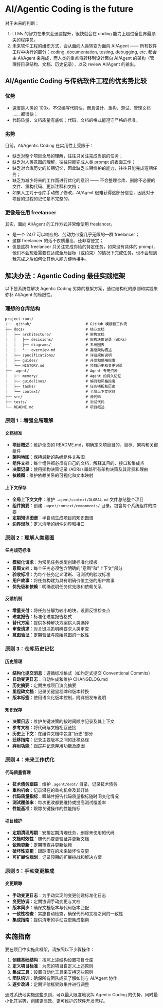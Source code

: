 # AI/Agentic Coding is the future

对于未来的判断：

1. LLMs 的智力在未来会迅速提升，很快就会在 coding 能力上超过全世界最顶尖的程序员。
2. 未来软件工程的组织方式，会从面向人类转变为面向 AI/Agent —— 所有软件工程中执行的部分：coding, documentation, testing, debugging, etc. 都会由 AI/Agent 来完成，而人类的重点将转移到设计面向 AI/Agent 的架构（管理好目录结构、文档、历史记录），以及 review AI/Agent 的输出。

## AI/Agentic Coding 与传统软件工程的优劣势比较

### 优势

- 速度是人类的 100x。不仅编写代码快，而且设计、重构、测试、管理文档 …… 都很快；
- 代码质量、文档质量有底线；代码、文档的格式能遵守严格的标准。

### 劣势

目前，AI/Agentic Coding 在实用性上受限于：

- 缺乏对整个项目全局的理解，往往只关注完成当前的任务；
- 缺乏对人类意图的理解，往往只能完成人类 prompt 的表面工作；
- 缺乏对仓库历史的长期记忆，因此缺乏长期维护的能力，往往只能完成短期任务；
- 缺乏为减少将来的工作而进行优化的意识 —— 不会整理仓库、删除不必要的文件、重构代码、更新注释和文档；
- 如果人工对于仓库手动做了修改，AI/Agent 很难获得这部分信息，因此对于项目的过程的记忆是不完整的。

### 更像是在用 freelancer

其实，面向 AI/Agent 的工作方式非常像使用 freelancer。

- 是一个 24/7 可以响应的、劳动力带宽几乎无限的一群 freelancer；
- 这群 freelancer 的活不仅质量高、还非常便宜；
- 但是这群 freelancer 只关注完成你给的特定任务，如果没有具体的 prompt，他们不会想着需要在达成全局目标（或约束）的情况下完成任务，也不会想到我完成之后如何让其他人能方便地接手。

## 解决办法：Agentic Coding 最佳实践框架

以下是系统性解决 Agentic Coding 劣势的框架方案，通过结构化的原则和实践来弥补 AI/Agent 的局限性。

### 理想的仓库结构

```
project-root/
├── .github/                         # GitHub 模板和工作流
├── docs/                            # 核心文档
│   ├── architecture/                # 架构文档
│   │   ├── decisions/               # 架构决策记录 (ADRs)
│   │   ├── diagrams/                # 系统图表
│   │   └── overview.md              # 高级架构概述
│   ├── specifications/              # 详细规格说明
│   ├── guides/                      # 开发和使用指南
│   └── HISTORY.md                   # 项目历史和变更记录
├── .agent/                          # Agent 专用资源
│   ├── memory/                      # Agent 的持久记忆
│   ├── guidelines/                  # 编码和风格指南
│   ├── tasks/                       # 任务模板和历史
│   └── context/                     # 全局上下文信息
├── src/                             # 源代码
├── tests/                           # 测试代码
└── README.md                        # 项目概述
```

### 原则 1：增强全局理解

#### 文档标准
- **项目概述**：维护全面的 README.md，明确定义项目目的、目标、架构和关键组件
- **架构地图**：保持最新的系统组件关系图
- **组件文档**：每个组件都必须有自己的文档，解释其目的、接口和集成点
- **决策记录**：使用架构决策记录 (ADRs) 跟踪所有架构决策及其背景和理由
- **依赖图**：维护依赖关系的可视化和文本映射

#### 上下文保存
- **全局上下文文件**：维护 `.agent/context/GLOBAL.md` 文件总结整个项目
- **组件摘要**：创建 `.agent/context/components/` 目录，包含每个系统组件的摘要
- **定期知识图谱**：半自动生成项目的知识图谱
- **边界规范**：定义清晰的组件边界和接口

### 原则 2：理解人类意图

#### 任务规范标准
- **模板化请求**：为常见任务类型创建标准化模板
- **意图文档**：每个任务必须包含明确的"意图"和"上下文"部分
- **验收标准**：为每个任务定义清晰、可测试的验收标准
- **用户故事**：将任务构建为具有明确价值主张的用户故事
- **优先级和依赖**：明确说明任务优先级和依赖关系

#### 反馈机制
- **增量交付**：将任务分解为较小的块，设置反馈检查点
- **进度报告**：标准化进度报告格式
- **替代方案**：提供多种解决方案供人类选择
- **审查请求**：对关键决策明确要求人类审查
- **意图验证**：定期验证与原始意图的一致性

### 原则 3：仓库历史记忆

#### 历史管理
- **结构化提交消息**：遵循标准格式（如约定式提交 Conventional Commits）
- **自动变更日志**：自动生成和维护 CHANGELOG.md
- **历史摘要**：定期生成项目演变摘要
- **里程碑文档**：记录关键里程碑和版本转换
- **版本标签**：使用语义化版本控制，附详细发布说明

#### 知识保存
- **决策日志**：维护关键决策的按时间顺序记录及其上下文
- **参考文档**：将代码与文档相互链接
- **历史上下文**：在组件文档中包含"历史"部分
- **迁移指南**：记录主要版本之间的迁移路径
- **弃用功能**：跟踪并记录弃用功能及原因

### 原则 4：未来工作优化

#### 代码质量管理
- **技术债务跟踪**：维护 `.agent/debt/` 目录，记录技术债务
- **重构机会**：记录潜在的重构机会及其好处
- **代码质量指标**：跟踪并报告代码质量指标随时间变化情况
- **测试覆盖率**：每次更改都要维持或提高测试覆盖率
- **性能基准**：跟踪关键操作的性能指标

#### 项目维护
- **定期清理周期**：安排定期清理任务，删除未使用的代码
- **文档时效性**：随代码变更验证并更新文档
- **依赖更新**：定期审查并更新依赖
- **破坏性变更**：跟踪潜在的未来破坏性变更
- **可扩展性规划**：记录预期的扩展挑战和解决方案

### 原则 5：手动变更集成

#### 变更跟踪
- **手动变更日志**：为手动实现的变更创建标准化日志
- **变更协调**：定期协调手动变更与文档
- **版本同步**：确保文档版本与代码版本匹配
- **一致性检查**：实施自动检查，确保代码和文档之间的一致性
- **集成指南**：提供清晰的手动变更集成指南

## 实施指南

要在项目中实施此框架，请按照以下步骤操作：

1. **创建基础结构**：按照上述结构设置项目仓库
2. **定义项目标准**：为您的项目自定义上述原则
3. **集成工具**：设置自动化工具来支持这些原则
4. **团队培训**：确保所有团队成员了解如何与 AI/Agent 协作
5. **逐步改进**：定期评估框架效果并进行调整

通过系统地实施这些原则，可以最大限度地发挥 Agentic Coding 的优势，同时最小化其劣势，创建更高效、更可维护的软件开发流程。